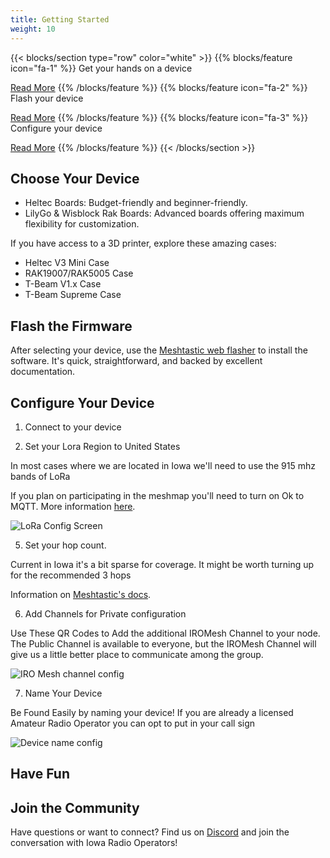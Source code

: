 ```yaml
---
title: Getting Started
weight: 10
---
```


{{< blocks/section type="row" color="white" >}}
{{% blocks/feature icon="fa-1" %}}
Get your hands on a device

[Read More](#choose-your-device)
{{% /blocks/feature %}}
{{% blocks/feature icon="fa-2" %}}
Flash your device

[Read More](#flash-the-firmware)
{{% /blocks/feature %}}
{{% blocks/feature icon="fa-3" %}}
Configure your device

[Read More](#configure-your-device)
{{% /blocks/feature %}}
{{< /blocks/section >}}

## Choose Your Device

- Heltec Boards: Budget-friendly and beginner-friendly.
- LilyGo & Wisblock Rak Boards: Advanced boards offering maximum flexibility for customization.

If you have access to a 3D printer, explore these amazing cases:

- Heltec V3 Mini Case
- RAK19007/RAK5005 Case
- T-Beam V1.x Case
- T-Beam Supreme Case

## Flash the Firmware

After selecting your device, use the [Meshtastic web flasher](https://flasher.meshtastic.org/) to install the software.
It's quick, straightforward, and backed by excellent documentation.

## Configure Your Device

1. Connect to your device

2. Set your Lora Region to United States

In most cases where we are located in Iowa we'll need to use the 915 mhz bands of LoRa

If you plan on participating in the meshmap you'll need to turn on Ok to MQTT.
More information [here](https://meshtastic.org/docs/configuration/radio/lora/#ignore-mqtt).

![LoRa Config Screen](lora-wan-config.jpg)

5. Set your hop count.

Current in Iowa it's a bit sparse for coverage.
It might be worth turning up for the recommended 3 hops

Information on [Meshtastic's docs](https://meshtastic.org/docs/configuration/radio/lora/#max-hops).

6. Add Channels for Private configuration

Use These QR Codes to Add the additional IROMesh Channel to your node.
The Public Channel is available to everyone, but the IROMesh Channel will give us a little better place to communicate among the group.

![IRO Mesh channel config](iro-add.jpg)

7. Name Your Device

Be Found Easily by naming your device! If you are already a licensed Amateur Radio Operator you can opt to put in your call sign

![Device name config](device-name.jpg)

## Have Fun

## Join the Community

Have questions or want to connect? Find us on [Discord](https://discord.gg/jHBywwPJD8) and join the conversation with Iowa Radio Operators!
